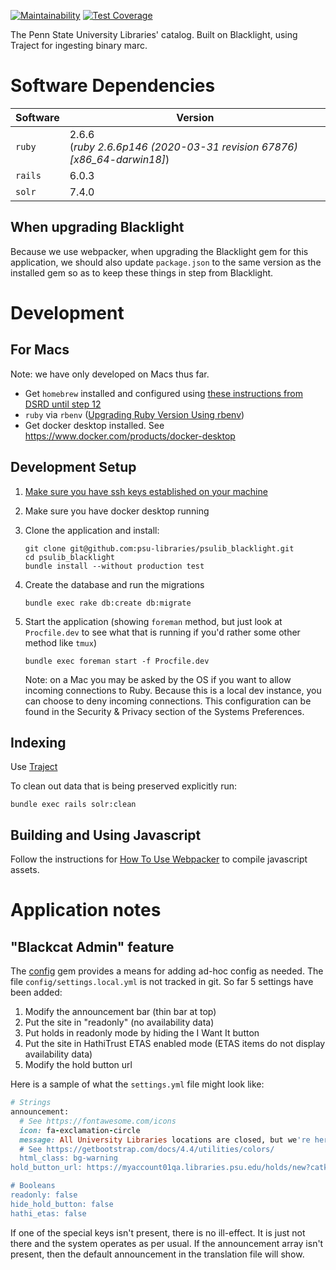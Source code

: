 [![Maintainability](https://api.codeclimate.com/v1/badges/6d63cfd46af32f8d4bd1/maintainability)](https://codeclimate.com/github/psu-libraries/psulib_blacklight/maintainability) [![Test Coverage](https://api.codeclimate.com/v1/badges/6d63cfd46af32f8d4bd1/test_coverage)](https://codeclimate.com/github/psu-libraries/psulib_blacklight/test_coverage)

The Penn State University Libraries' catalog. Built on Blacklight, using Traject for ingesting binary marc.

# Software Dependencies 

| Software |  Version |
|----------|------|
| `ruby`    |  2.6.6 <br> (_ruby 2.6.6p146 (2020-03-31 revision 67876) [x86_64-darwin18]_) |
| `rails`   |  6.0.3 |
| `solr`   |  7.4.0 |

## When upgrading Blacklight

Because we use webpacker, when upgrading the Blacklight gem for this application, we should also update `package.json` to the same version as the installed gem so as to keep these things in step from Blacklight.

# Development 

## For Macs

Note: we have only developed on Macs thus far.

* Get `homebrew` installed and configured using [these instructions from DSRD until step 12](https://github.com/psu-stewardship/scholarsphere/wiki/How-to-Install-on-a-fresh-Mac)
* `ruby` via `rbenv` ([Upgrading Ruby Version Using rbenv](https://github.com/psu-libraries/psulib_blacklight/wiki/Upgrading-Ruby-Version-Using-rbenv))
* Get docker desktop installed. See https://www.docker.com/products/docker-desktop

## Development Setup
1.  [Make sure you have ssh keys established on your machine](https://help.github.com/articles/generating-a-new-ssh-key-and-adding-it-to-the-ssh-agent/#generating-a-new-ssh-key)
1.  Make sure you have docker desktop running
1.  Clone the application and install:
    ``` 
    git clone git@github.com:psu-libraries/psulib_blacklight.git
    cd psulib_blacklight
    bundle install --without production test
    ```

1.  Create the database and run the migrations
    ```
    bundle exec rake db:create db:migrate
    ```

1.  Start the application (showing `foreman` method, but just look at `Procfile.dev` to see what that is running if you'd rather some other method like `tmux`)
    ```
    bundle exec foreman start -f Procfile.dev
    ```
    
    Note: on a Mac you may be asked by the OS if you want to allow incoming connections to Ruby. Because this is a local dev instance, you can choose to deny incoming connections. This configuration can be found in the Security & Privacy section of the Systems Preferences. 

## Indexing

Use [Traject](https://github.com/psu-libraries/psulib_traject#build-an-index)


To clean out data that is being preserved explicitly run:
```
bundle exec rails solr:clean
```

## Building and Using Javascript

Follow the instructions for [How To Use Webpacker](https://github.com/psu-libraries/psulib_blacklight/wiki/How-To-Use-Webpacker) to compile javascript assets.

# Application notes

## "Blackcat Admin" feature

The [config](https://rubygems.org/gems/config) gem provides a means for adding ad-hoc config as needed. The file `config/settings.local.yml` is not tracked in git. So far 5 settings have been added:

1. Modify the announcement bar (thin bar at top)
1. Put the site in "readonly" (no availability data)
1. Put holds in readonly mode by hiding the I Want It button 
1. Put the site in HathiTrust ETAS enabled mode (ETAS items do not display availability data)
1. Modify the hold button url

Here is a sample of what the `settings.yml` file might look like:

```rb
# Strings
announcement:
  # See https://fontawesome.com/icons
  icon: fa-exclamation-circle
  message: All University Libraries locations are closed, but we're here to help! See <a href="https://libraries.psu.edu/covid19"> University Libraries COVID-19 (novel coronavirus) Updates and Resources</a> for more information.
  # See https://getbootstrap.com/docs/4.4/utilities/colors/
  html_class: bg-warning
hold_button_url: https://myaccount01qa.libraries.psu.edu/holds/new?catkey=

# Booleans
readonly: false
hide_hold_button: false
hathi_etas: false
```

If one of the special keys isn't present, there is no ill-effect. It is just not there and the system operates as per usual. If the announcement array isn't present, then the default announcement in the translation file will show.
